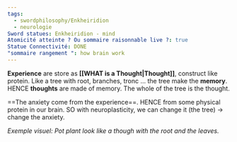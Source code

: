 ```yaml
---
tags:
  - swordphilosophy/Enkheiridion
  - neurologie
Sword statues: Enkheiridion - mind
Atomicité atteinte ? Ou sommaire raisonnable live ?: true
Statue Connectivité: DONE
"sommaire rangement ": how brain work
---
```

**Experience** are store as **[[WHAT is a Thought|Thought]]**, construct like protein. Like a tree with root, branches, tronc ... the tree make the **memory**. 
HENCE **thoughts** are made of memory.
The whole of the tree is the thought.

==The anxiety come from the experience==. HENCE from some physical protein in our brain. 
SO with neuroplasticity, we can change it (the tree) -> change the anxiety. 

*Exemple visuel: Pot plant look like a though with the root and the leaves.*